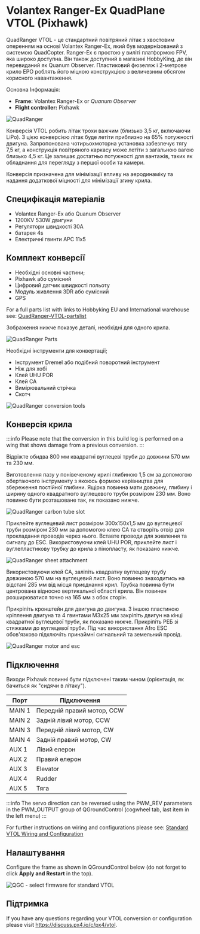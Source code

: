 # Volantex Ranger-Ex QuadPlane VTOL (Pixhawk)

QuadRanger VTOL - це стандартний повітряний літак з хвостовим оперенням на основі Volantex Ranger-Ex, який був модернізований з системою QuadCopter.
Ranger-Ex є простою у виліті платформою FPV, яка широко доступна.
Він також доступний в магазині HobbyKing, де він перевиданий як Quanum Observer.
Пластиковий фюзеляж і 2-метрове крило EPO роблять його міцною конструкцією з величезним обсягом корисного навантаження.

Основна Інформація:

- **Frame:** Volantex Ranger-Ex or _Quanum Observer_
- **Flight controller:** Pixhawk

![QuadRanger](../../assets/airframes/vtol/quadranger_rangerex_pixhawk/quadranger_vtol_complete_build.jpg)

Конверсія VTOL робить літак трохи важчим (близько 3,5 кг, включаючи LiPo).
З цією конверсією літак буде летіти приблизно на 65% потужності двигуна.
Запропонована чотирьохмоторна установка забезпечує тягу 7,5 кг, а конструкція повітряного каркасу може летіти з загальною вагою близько 4,5 кг.
Це залишає достатньо потужності для вантажів, таких як обладнання для перегляду з першої особи та камери.

Конверсія призначена для мінімізації впливу на аеродинаміку та надання додаткової міцності для мінімізації згину крила.

## Специфікація матеріалів

- Volantex Ranger-Ex або Quanum Observer
- 1200KV 530W двигуни
- Регулятори швидкості 30A
- батарея 4s
- Електричні гвинти APC 11x5

## Комплект конверсії

- Необхідні основні частини;
- Pixhawk або сумісний
- Цифровий датчик швидкості польоту
- Модуль живлення 3DR або сумісний
- GPS

For a full parts list with links to Hobbyking EU and International warehouse see:
[QuadRanger-VTOL-partslist](https://px4.io/wp-content/uploads/2016/01/QuadRanger-VTOL-partslist-1.xlsx)

Зображення нижче показує деталі, необхідні для одного крила.

![QuadRanger Parts](../../assets/airframes/vtol/quadranger_rangerex_pixhawk/quadranger_vtol_parts_for_one_wing.jpg)

Необхідні інструменти для конвертації;

- Інструмент Dremel або подібний поворотний інструмент
- Ніж для хобі
- Клей UHU POR
- Клей CA
- Вимірювальний стрічка
- Скотч

![QuadRanger conversion tools](../../assets/airframes/vtol/quadranger_rangerex_pixhawk/quadranger_vtol_conversion_tools.jpg)

## Конверсія крила

:::info
Please note that the conversion in this build log is performed on a wing that shows damage from a previous conversion.
:::

Відріжте обидва 800 мм квадратні вуглецеві труби до довжини 570 мм та 230 мм.

Виготовлення пазу у понівеченому крилі глибиною 1,5 см за допомогою обертаючого інструменту з якоюсь формою керівництва для збереження постійної глибини.
Ящірка повинна мати довжину, глибину і ширину одного квадратного вуглецевого труби розміром 230 мм.
Воно повинно бути розташоване так, як показано нижче.

![QuadRanger carbon tube slot](../../assets/airframes/vtol/quadranger_rangerex_pixhawk/quadranger_vtol_carbon_tube_slot.jpg)

Приклейте вуглецевий лист розміром 300x150x1,5 мм до вуглецевої труби розміром 230 мм за допомогою клею CA та створіть отвір для прокладання проводів через нього.
Вставте проводи для живлення та сигналу до ESC.
Використовуючи клей UHU POR, приклейте лист і вуглепластикову трубку до крила з пінопласту, як показано нижче.

![QuadRanger sheet attachment](../../assets/airframes/vtol/quadranger_rangerex_pixhawk/quadranger_vtol_sheet_attachment.jpg)

Використовуючи клей СА, заліпіть квадратну вуглецеву трубу довжиною 570 мм на вуглецевий лист.
Воно повинно знаходитись на відстані 285 мм від місця приєднання крил.
Трубка повинна бути центрована відносно вертикальної області крила.
Він повинен розширюватися точно на 165 мм з обох сторін.

Прикріпіть кронштейн для двигуна до двигуна.
З іншою пластиною кріплення двигуна та 4 гвинтами M3x25 мм закріпіть двигун на кінці квадратної вуглецевої труби, як показано нижче.
Прикріпіть РЕБ зі стяжками до вуглецевої труби.
Під час використання Afro ESC обов'язково підключіть принаймні сигнальний та земельний провід.

![QuadRanger motor and esc](../../assets/airframes/vtol/quadranger_rangerex_pixhawk/quadranger_vtol_motor_and_esc.jpg)

## Підключення

Виходи Pixhawk повинні бути підключені таким чином (орієнтація, як бачиться
як "сидячи в літаку").

| Порт   | Підключення                |
| ------ | -------------------------- |
| MAIN 1 | Передній правий мотор, CCW |
| MAIN 2 | Задній лівий мотор, CCW    |
| MAIN 3 | Передній лівий мотор, CW   |
| MAIN 4 | Задній правий мотор, CW    |
| AUX  1 | Лівий елерон               |
| AUX  2 | Правий елерон              |
| AUX  3 | Elevator                   |
| AUX  4 | Rudder                     |
| AUX  5 | Тяга                       |

:::info
The servo direction can be reversed using the PWM\_REV parameters in the PWM\_OUTPUT group of QGroundControl (cogwheel tab, last item in the left menu)
:::

For further instructions on wiring and configurations please see: [Standard VTOL Wiring and Configuration](../config_vtol/vtol_quad_configuration.md)

## Налаштування

Configure the frame as shown in QGroundControl below (do not forget to click **Apply and Restart** in the top).

![QGC - select firmware for standard VTOL](../../assets/airframes/vtol/funcub_pixhawk/qgc_firmware_standard_vtol_fun_cub_quad.png)

## Підтримка

If you have any questions regarding your VTOL conversion or configuration please visit <https://discuss.px4.io/c/px4/vtol>.

